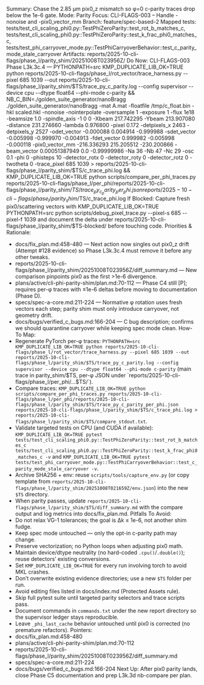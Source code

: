 Summary: Chase the 2.85 µm pix0_z mismatch so φ=0 c-parity traces drop below the 1e-6 gate.
Mode: Parity
Focus: CLI-FLAGS-003 – Handle -nonoise and -pix0_vector_mm
Branch: feature/spec-based-2
Mapped tests: tests/test_cli_scaling_phi0.py::TestPhiZeroParity::test_rot_b_matches_c, tests/test_cli_scaling_phi0.py::TestPhiZeroParity::test_k_frac_phi0_matches_c, tests/test_phi_carryover_mode.py::TestPhiCarryoverBehavior::test_c_parity_mode_stale_carryover
Artifacts: reports/2025-10-cli-flags/phase_l/parity_shim/20251008T023956Z/
Do Now: CLI-FLAGS-003 Phase L3k.3c.4 — PYTHONPATH=src KMP_DUPLICATE_LIB_OK=TRUE python reports/2025-10-cli-flags/phase_l/rot_vector/trace_harness.py --pixel 685 1039 --out reports/2025-10-cli-flags/phase_l/parity_shim/$TS/trace_py_c_parity.log --config supervisor --device cpu --dtype float64 --phi-mode c-parity && NB_C_BIN=./golden_suite_generator/nanoBragg ./golden_suite_generator/nanoBragg -mat A.mat -floatfile /tmp/c_float.bin -hkl scaled.hkl -nonoise -nointerpolate -oversample 1 -exposure 1 -flux 1e18 -beamsize 1.0 -spindle_axis -1 0 0 -Xbeam 217.742295 -Ybeam 213.907080 -distance 231.274660 -lambda 0.976800 -pixel 0.172 -detpixels_x 2463 -detpixels_y 2527 -odet_vector -0.000088 0.004914 -0.999988 -sdet_vector -0.005998 -0.999970 -0.004913 -fdet_vector 0.999982 -0.005998 -0.000118 -pix0_vector_mm -216.336293 215.205512 -230.200866 -beam_vector 0.00051387949 0.0 -0.99999986 -Na 36 -Nb 47 -Nc 29 -osc 0.1 -phi 0 -phisteps 10 -detector_rotx 0 -detector_roty 0 -detector_rotz 0 -twotheta 0 -trace_pixel 685 1039 > reports/2025-10-cli-flags/phase_l/parity_shim/$TS/c_trace_phi.log && KMP_DUPLICATE_LIB_OK=TRUE python scripts/compare_per_phi_traces.py reports/2025-10-cli-flags/phase_l/per_phi/reports/2025-10-cli-flags/phase_l/parity_shim/$TS/trace_py_c_parity_per_phi.json reports/2025-10-cli-flags/phase_l/parity_shim/$TS/c_trace_phi.log
If Blocked: Capture fresh pix0/scattering vectors with KMP_DUPLICATE_LIB_OK=TRUE PYTHONPATH=src python scripts/debug_pixel_trace.py --pixel-s 685 --pixel-f 1039 and document the delta under reports/2025-10-cli-flags/phase_l/parity_shim/$TS-blocked/ before touching code.
Priorities & Rationale:
- docs/fix_plan.md:458-480 — Next action now singles out pix0_z drift (Attempt #128 evidence) so Phase L3k.3c.4 must remove it before any other tweaks.
- reports/2025-10-cli-flags/phase_l/parity_shim/20251008T023956Z/diff_summary.md — New comparison pinpoints pix0 as the first >1e-6 divergence.
- plans/active/cli-phi-parity-shim/plan.md:70-112 — Phase C4 still [P]; requires per-φ traces with ≤1e-6 deltas before moving to documentation (Phase D).
- specs/spec-a-core.md:211-224 — Normative φ rotation uses fresh vectors each step; parity shim must only introduce carryover, not geometry drift.
- docs/bugs/verified_c_bugs.md:166-204 — C bug description; confirms we should quarantine carryover while keeping spec mode clean.
How-To Map:
- Regenerate PyTorch per-φ traces: `PYTHONPATH=src KMP_DUPLICATE_LIB_OK=TRUE python reports/2025-10-cli-flags/phase_l/rot_vector/trace_harness.py --pixel 685 1039 --out reports/2025-10-cli-flags/phase_l/parity_shim/$TS/trace_py_c_parity.log --config supervisor --device cpu --dtype float64 --phi-mode c-parity` (main trace in parity_shim/$TS, per-φ JSON under `reports/2025-10-cli-flags/phase_l/per_phi/...$TS/`).
- Compare traces: `KMP_DUPLICATE_LIB_OK=TRUE python scripts/compare_per_phi_traces.py reports/2025-10-cli-flags/phase_l/per_phi/reports/2025-10-cli-flags/phase_l/parity_shim/$TS/trace_py_c_parity_per_phi.json reports/2025-10-cli-flags/phase_l/parity_shim/$TS/c_trace_phi.log > reports/2025-10-cli-flags/phase_l/parity_shim/$TS/compare_stdout.txt`.
- Validate targeted tests on CPU (and CUDA if available): `KMP_DUPLICATE_LIB_OK=TRUE pytest tests/test_cli_scaling_phi0.py::TestPhiZeroParity::test_rot_b_matches_c tests/test_cli_scaling_phi0.py::TestPhiZeroParity::test_k_frac_phi0_matches_c -v` and `KMP_DUPLICATE_LIB_OK=TRUE pytest tests/test_phi_carryover_mode.py::TestPhiCarryoverBehavior::test_c_parity_mode_stale_carryover -v`.
- Archive SHA256 + env: reuse `scripts/tools/capture_env.py` (or copy template from `reports/2025-10-cli-flags/phase_l/parity_shim/20251008T021659Z/env.json`) into the new `$TS` directory.
- When parity passes, update `reports/2025-10-cli-flags/phase_l/parity_shim/$TS/diff_summary.md` with the compare output and log metrics into docs/fix_plan.md.
Pitfalls To Avoid:
- Do not relax VG-1 tolerances; the goal is Δk ≤ 1e-6, not another shim fudge.
- Keep spec mode untouched — only the opt-in c-parity path may change.
- Preserve vectorization; no Python loops when adjusting pix0 math.
- Maintain device/dtype neutrality (no hard-coded `.cpu()`/`.double()`); reuse detectors’ existing conversions.
- Set `KMP_DUPLICATE_LIB_OK=TRUE` for every run involving torch to avoid MKL crashes.
- Don’t overwrite existing evidence directories; use a new `$TS` folder per run.
- Avoid editing files listed in docs/index.md (Protected Assets rule).
- Skip full pytest suite until targeted parity selectors and trace scripts pass.
- Document commands in `commands.txt` under the new report directory so the supervisor ledger stays reproducible.
- Leave `_phi_last_cache` behavior untouched until pix0 is corrected (no premature refactors).
Pointers:
- docs/fix_plan.md:458-480
- plans/active/cli-phi-parity-shim/plan.md:70-112
- reports/2025-10-cli-flags/phase_l/parity_shim/20251008T023956Z/diff_summary.md
- specs/spec-a-core.md:211-224
- docs/bugs/verified_c_bugs.md:166-204
Next Up: After pix0 parity lands, close Phase C5 documentation and prep L3k.3d nb-compare per plan.
